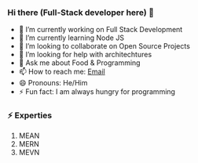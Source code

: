 ### Hi there (Full-Stack developer here) 👋

- 🔭 I’m currently working on Full Stack Development
- 🌱 I’m currently learning Node JS
- 👯 I’m looking to collaborate on Open Source Projects
- 🤔 I’m looking for help with architechtures
- 💬 Ask me about Food & Programming
- 📫 How to reach me: [Email](mailto:3cyber0punk00@gmail.com)
- 😄 Pronouns: He/Him
- ⚡ Fun fact: I am always hungry for programming

### :zap: Experties

1. MEAN
2. MERN
3. MEVN


